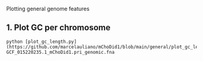 Plotting general genome features

## 1. Plot GC per chromosome

```
python [plot_gc_length.py](https://github.com/marcelauliano/mChoDid1/blob/main/general/plot_gc_length.py) GCF_015220235.1_mChoDid1.pri_genomic.fna

```
